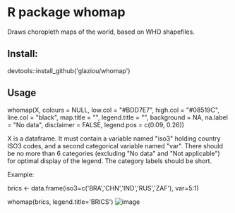# R package whomap

Draws choropleth maps of the world, based on WHO shapefiles.


## Install:

devtools::install_github('glaziou/whomap')


## Usage

whomap(X, colours = NULL, low.col = "#BDD7E7", high.col = "#08519C",
    line.col = "black", map.title = "", legend.title = "",
    background = NA, na.label = "No data", disclaimer = FALSE,
    legend.pos = c(0.09, 0.26))
    
X is a dataframe. It must contain a variable named "iso3" holding country ISO3 codes, and a second
categorical variable named "var". There should be no more than 6 categories (excluding "No data" and 
"Not applicable") for optimal display of the legend. The category labels should be short.

Example:

brics <- data.frame(iso3=c('BRA','CHN','IND','RUS','ZAF'),
                    var=5:1)
                    
whomap(brics, legend.title='BRICS')
![image](https://user-images.githubusercontent.com/233963/118531724-6e3cbc80-b746-11eb-8889-ce391d6420d6.png)



